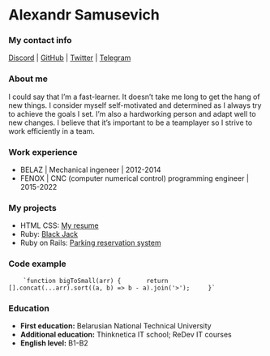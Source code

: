 
Alexandr Samusevich
===================

### My contact info

[Discord](https://discord.com/users/1014968068969082972) | [GitHub](https://github.com/Shu-Sam) | [Twitter](https://twitter.com/shu_sam23) | [Telegram](https://t.me/Shu_Sam)

### About me

I could say that I’m a fast-learner. It doesn’t take me long to get the hang of new things. I consider myself self-motivated and determined as I always try to achieve the goals I set. I’m also a hardworking person and adapt well to new changes. I believe that it’s important to be a teamplayer so I strive to work efficiently in a team.

### Work experience

- BELAZ | Mechanical ingeneer | 2012-2014
- FENOX |  CNC (computer numerical control) programming engineer | 2015-2022

### My projects

- HTML CSS: [My resume](https://shu-sam.github.io/rsschool-cv/cv)
- Ruby: [Black Jack](https://github.com/Shu-Sam/black_jack)
- Ruby on Rails: [Parking reservation system](https://github.com/Shu-Sam/parking)

### Code example

        `function bigToSmall(arr) {       return [].concat(...arr).sort((a, b) => b - a).join('>');     }`
        
      

### Education

- **First education:** Belarusian National Technical University
- **Additional education:** Thinknetica IT school; ReDev IT courses
- **English level:** B1-B2